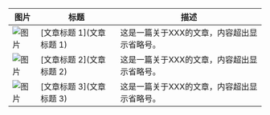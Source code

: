 | 图片 | 标题 | 描述 |
|------|------|------|
| ![图片](https://example.com/image1.jpg) | [文章标题 1](文章标题 1) | 这是一篇关于XXX的文章，内容超出显示省略号。 |
| ![图片](https://example.com/image2.jpg) | [文章标题 2](文章标题 2) | 这是一篇关于XXX的文章，内容超出显示省略号。 |
| ![图片](https://example.com/image3.jpg) | [文章标题 3](文章标题 3) | 这是一篇关于XXX的文章，内容超出显示省略号。 |
